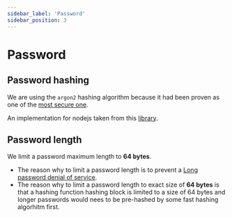 ```yaml
---
sidebar_label: 'Password'
sidebar_position: 3
---
```


# Password

## Password hashing

We are using the `argon2` hashing algorithm because it had been proven as one
of the [most secure one](link-one).

An implementation for nodejs taken from this [library](link-two).

[link-one]: https://medium.com/analytics-vidhya/password-hashing-pbkdf2-scrypt-bcrypt-and-argon2-e25aaf41598e
[link-two]: https://www.npmjs.com/package/argon2

## Password length

We limit a password maximum length to **64 bytes**.

- The reason why to limit a password length is to prevent a
  [Long password denial of service](denial-of-service).
- The reason why to limit a password length to exact size of **64 bytes** is
  that a hashing function hashing block is limited to a size of 64 bytes and
  longer passwords would nees to be pre-hashed by some fast hashing algorhitm
  first.

[denial-of-service]: https://www.acunetix.com/vulnerabilities/web/long-password-denial-of-service/
